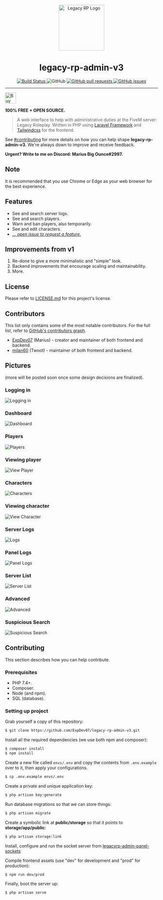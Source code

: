<p align="center">
    <a href="https://legacy-roleplay.com" target="blank">
        <img src="https://github.com/ExpDev07/legacy-rp-admin-v3/raw/master/.github/logo.png" height="150px" width="150px" alt="Legacy RP Logo" />
    </a>
</p>

<h1 align="center">
    legacy-rp-admin-v3
</h1>

<p align="center">
    <a href="https://travis-ci.com/ExpDev07/legacy-rp-admin-v3" target="blank">
        <img src="https://travis-ci.com/ExpDev07/legacy-rp-admin-v3.svg?branch=master" alt="Build Status">
    </a
    <a href="https://github.com/ExpDev07/legacy-rp-admin-v3/blob/master/LICENSE.md" target="blank">
        <img src="https://img.shields.io/github/license/ExpDev07/legacy-rp-admin-v3" alt="GitHub">
    </a>
    <a href="https://github.com/ExpDev07/legacy-rp-admin-v3/pulls" target="blank">
        <img src="https://img.shields.io/github/issues-pr/ExpDev07/legacy-rp-admin-v3" alt="GitHub pull requests">
    </a>
    <a href="https://github.com/ExpDev07/legacy-rp-admin-v3/issues" target="blank">
        <img src="https://img.shields.io/github/issues/ExpDev07/legacy-rp-admin-v3" alt="GitHub issues">
    </a>
</p>

<hr>

<p>
    <a href='https://ko-fi.com/C1C510DUQ' target='_blank'>
	<img height='36' style='border:0px;height:36px;' src='https://az743702.vo.msecnd.net/cdn/kofi3.png?v=2' border='0' alt='Buy Me a Coffee at ko-fi.com' />
    </a>
</p>

<strong>100% FREE + OPEN SOURCE.</strong>

> A web interface to help with administrative duties at the FiveM server: Legacy Roleplay. Written in PHP using [Laravel Framework](https://laravel.com/) and
> [Tailwindcss](https://tailwindcss.com) for the frontend.

See [#contributing](#Contributing) for more details on how you can help shape **legacy-rp-admin-v3**. We're always down to improve and receive feedback.

**Urgent? Write to me on Discord: Marius Big Ounce#2997.**

## Note

It is recommended that you use Chrome or Edge as your web browser for the best experience.

## Features
* See and search server logs.
* See and search players.
* Warn and ban players, also temporarily.
* See and edit characters.
* [*... open issue to request a feature.*](https://github.com/ExpDev07/legacy-rp-admin-v3/issues/new/choose)

## Improvements from v1
1. Re-done to give a more minimalistic and "simple" look.
2. Backend improvements that encourage scaling and maintainability. 
3. More.

## License
Please refer to [LICENSE.md](https://github.com/ExpDev07/legacy-rp-admin-v3/blob/master/LICENSE.md) for this project's license.

## Contributors
This list only contains some of the most notable contributors. For the full list, refer to [GitHub's contributors graph](https://github.com/ExpDev07/legacy-rp-admin-v3/graphs/contributors).
* [ExpDev07](https://github.com/ExpDev07) (Marius) - creator and maintainer of both frontend and backend.
* [milan60](https://github.com/milan60) (Twoot) - maintainer of both frontend and backend.

## Pictures
(more will be posted soon once some design decisions are finalized).

### Logging in
![Logging in](.github/screenshots/logging_in.PNG)

### Dashboard
![Dashboard](.github/screenshots/dashboard.PNG)

### Players
![Players](.github/screenshots/players.PNG)

### Viewing player
![View Player](.github/screenshots/player.PNG)

### Characters
![Characters](.github/screenshots/characters.PNG)

### Viewing character
![View Character](.github/screenshots/character.PNG)

### Server Logs
![Logs](.github/screenshots/logs.PNG)

### Panel Logs
![Panel Logs](.github/screenshots/panel_logs.PNG)

### Server List
![Server List](.github/screenshots/servers.PNG)

### Advanced
![Advanced](.github/screenshots/advanced.PNG)

### Suspicious Search
![Suspicious Search](.github/screenshots/suspicious.PNG)

## Contributing
This section describes how you can help contribute.

### Prerequisites
* PHP 7.4+.
* Composer.
* Node (and npm).
* SQL (database).

### Setting up project
Grab yourself a copy of this repository:
```bash
$ git clone https://github.com/ExpDev07/legacy-rp-admin-v3.git
```

Install all the required dependencies (we use both npm and composer):
```bash
$ composer install
$ npm install
```

Create a new file called ``envs/.env`` and copy the contents from ``.env.example`` over to it, then apply your configurations.
```bash
$ cp .env.example envs/.env
```

Create a private and unique application key:
```bash
$ php artisan key:generate
```

Run database migrations so that we can store things:
```bash
$ php artisan migrate
```

Create a symbolic link at **public/storage** so that it points to **storage/app/public**:
```bash
$ php artisan storage:link
```

Install, configure and run the socket server from [legacyrp-admin-panel-sockets](https://github.com/milan60/legacyrp-admin-panel-sockets)

Compile frontend assets (use "dev" for development and "prod" for production):
```bash
$ npm run dev/prod
```

Finally, boot the server up:
```bash
$ php artisan serve
```
